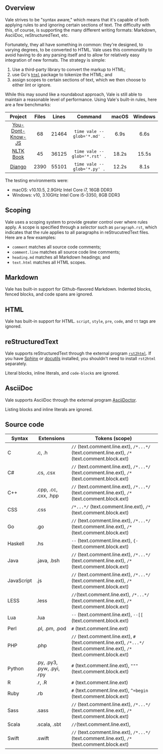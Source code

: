 ## Overview

Vale strives to be "syntax aware," which means that it's capable of both applying rules to and ignoring certain sections of text. The difficulty with this, of course, is supporting the many different writing formats: Markdown, AsciiDoc, reStructuredText, etc.

Fortunately, they all have something in common: they're designed, to varying degrees, to be converted to HTML. Vale uses this commonality to avoid having to do any parsing itself and to allow for relatively easy integration of new formats. The strategy is simple:

1. Use a third-party library to convert the markup to HTML;
2. use Go's [`html`](https://godoc.org/golang.org/x/net/html) package to tokenize the HTML; and
3. assign scopes to certain sections of text, which we then choose to either lint or ignore.

While this may sound like a roundabout approach, Vale is still able to maintain a reasonable level of performance. Using Vale's built-in rules, here are a few benchmarks:

| Project                | Files | Lines | Command                       | macOS  | Windows |
|:----------------------:|:-----:|:-----:|:-----------------------------:|:------:|:-------:|
| [You-Dont-Know-JS][p1] |  68   | 21464 |  `time vale --glob='*.md' .`  |  6.9s  |  6.6s   |
| [NLTK Book][p2]        |  45   | 36125 |  `time vale --glob='*.rst' .` |  18.2s |  15.5s  |
| [Django][p3]           |  2390 | 55101 |  `time vale --glob='*.py' .`  |  12.2s |  8.1s   |

The testing environments were:

- macOS: v10.10.5, 2.9GHz Intel Core i7, 16GB DDR3
- Windows: v10, 3.10GHz Intel Core i5-3350, 8GB DDR3

## Scoping

Vale uses a scoping system to provide greater control over where rules apply. A scope is specified through a *selector* such as `paragraph.rst`, which indicates that the rule applies to all paragraphs in reStrucutredText files. Here are a few examples:

- `comment` matches all source code comments;
- `comment.line` matches all source code line comments;
- `heading.md` matches all Markdown headings; and
- `text.html` matches all HTML scopes.

## Markdown

Vale has built-in support for Github-flavored Markdown. Indented blocks, fenced blocks, and code spans are ignored.

## HTML

Vale has built-in support for HTML. `script`, `style`, `pre`, `code`, and `tt` tags are ignored.

## reStructuredText

Vale supports reStructuredText through the external program [`rst2html`](http://docutils.sourceforge.net/docs/user/tools.html#rst2html-py). If you have [Sphinx](http://www.sphinx-doc.org/en/stable/) or [docutils](http://docutils.sourceforge.net/) installed, you shouldn't need to install `rst2html` separately.

Literal blocks, inline literals, and `code-block`s are ignored.

## AsciiDoc

Vale supports AsciiDoc through the external program [AsciiDoctor](https://rubygems.org/gems/asciidoctor).

Listing blocks and inline literals are ignored.

## Source code

|   Syntax   |          Extensions         |                                                        Tokens (scope)                                                       |
|----------|---------------------------|---------------------------------------------------------------------------------------------------------------------------|
| C          | .c, .h                      | `//` (text.comment.line.ext), `/*...*/` (text.comment.line.ext), `/*` (text.comment.block.ext)                              |
| C#         | .cs, .csx                   | `//` (text.comment.line.ext), `/*...*/` (text.comment.line.ext), `/*` (text.comment.block.ext)                              |
| C++        | .cpp, .cc, .cxx, .hpp       | `//` (text.comment.line.ext), `/*...*/` (text.comment.line.ext), `/*` (text.comment.block.ext)                              |
| CSS        | .css                        | `/*...*/` (text.comment.line.ext), `/*` (text.comment.block.ext)                                                            |
| Go         | .go                         | `//` (text.comment.line.ext), `/*...*/` (text.comment.line.ext), `/*` (text.comment.block.ext)                              |
| Haskell    | .hs                         | `--` (text.comment.line.ext), `{-` (text.comment.block.ext)                                                                 |
| Java       | .java, .bsh                 | `//` (text.comment.line.ext), `/*...*/` (text.comment.line.ext), `/*` (text.comment.block.ext)                              |
| JavaScript | .js                         | `//` (text.comment.line.ext), `/*...*/` (text.comment.line.ext), `/*` (text.comment.block.ext)                              |
| LESS       | .less                       | `//`(text.comment.line.ext), `/*...*/` (text.comment.line.ext), `/*` (text.comment.block.ext)                               |
| Lua        | .lua                        | `--` (text.comment.line.ext), `--[[` (text.comment.block.ext)                                                               |
| Perl       | .pl, .pm, .pod              | `#` (text.comment.line.ext)                                                                                                 |
| PHP        | .php                        | `//` (text.comment.line.ext), `#` (text.comment.line.ext), `/*...*/` (text.comment.line.ext), `/*` (text.comment.block.ext) |
| Python     | .py, .py3, .pyw, .pyi, .rpy | `#` (text.comment.line.ext), `"""` (text.comment.block.ext)                                                                 |
| R          | .r, .R                      | `#` (text.comment.line.ext)                                                                                                 |
| Ruby       | .rb                         | `#` (text.comment.line.ext), `^=begin` (text.comment.block.ext)                                                             |
| Sass       | .sass                       | `//` (text.comment.line.ext), `/*...*/` (text.comment.line.ext), `/*` (text.comment.block.ext)                              |
| Scala      | .scala, .sbt                | `//`(text.comment.line.ext),                                                                                                |
| Swift      | .swift                      | `//` (text.comment.line.ext), `/*...*/` (text.comment.line.ext), `/*` (text.comment.block.ext)                              |

[p1]: https://github.com/getify/You-Dont-Know-JS
[p2]: https://github.com/nltk/nltk_book
[p3]: https://github.com/django/django
